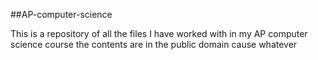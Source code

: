 ##AP-computer-science

This is a repository of all the files I have worked with in my AP computer science course
the contents are in the public domain cause whatever